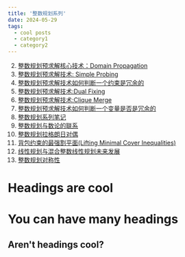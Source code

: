 ```yaml
---
title: '整数规划系列'
date: 2024-05-29
tags:
  - cool posts
  - category1
  - category2
---
```


2. [整数规划预求解核心技术：Domain Propagation](https://zhuanlan.zhihu.com/p/602281860)
3. [整数规划预求解技术: Simple Probing](https://zhuanlan.zhihu.com/p/714667077)
4. [整数规划预求解技术如何判断一个约束是冗余的](https://zhuanlan.zhihu.com/p/715795943)
5. [整数规划预求解技术:Dual Fixing](https://zhuanlan.zhihu.com/p/721515304)
6. [整数规划预求解技术:Clique Merge](https://zhuanlan.zhihu.com/p/731373218)
7. [整数规划预求解技术如何判断一个变量是否是冗余的](https://zhuanlan.zhihu.com/p/748307076)
8. [整数规划系列笔记](https://zhuanlan.zhihu.com/p/406262088)
9. [整数规划与数论的联系](https://zhuanlan.zhihu.com/p/700415530)
10. [整数规划拉格朗日对偶](https://zhuanlan.zhihu.com/p/340131448)
11. [背包约束的最强割平面(Lifting Minimal Cover Inequalities)](https://zhuanlan.zhihu.com/p/23166816585)
12. [线性规划与混合整数线性规划未来发展](https://zhuanlan.zhihu.com/p/22809674591)
13. [整数规划对称性](https://zhuanlan.zhihu.com/p/655231400)

Headings are cool
======

You can have many headings
======

Aren't headings cool?
------
